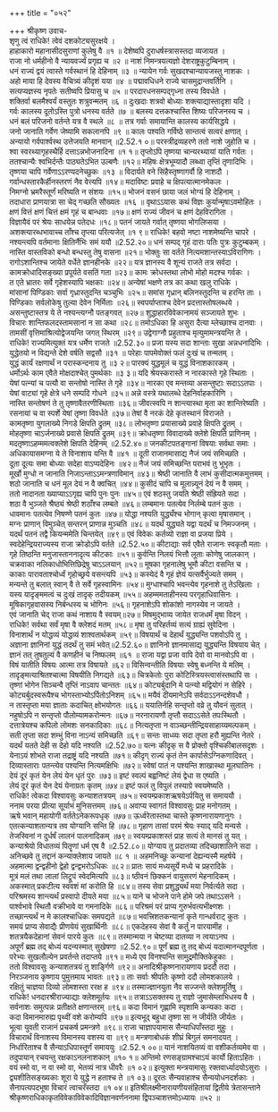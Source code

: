 +++
title = "०५२"

+++
श्रीकृष्ण उवाच-  
शृणु त्वं राधिके! त्वेवं दशकोट्यसुरक्षये ।  
हाहाकारो महानासीदसुराणां कुलेषु वै ॥१ ॥
देशेष्वपि दुराधर्षस्त्रासस्तदा व्यजायत ।  
राजा नो धर्महीनो वै न्यायवर्ज्यं प्रगृह्य च ॥२ ॥
नाशं निमन्त्रयत्यज्ञो देशराष्ट्रकुटुम्बिनाम् ।  
धनं राज्यं द्वयं त्वास्ते गर्वस्थानं हि देहिनाम् ॥३ ॥
न्यायेन गर्वः सुखदश्चान्यायजस्तु नाशकः ।  
अहो माया हि देवस्य वैचित्र्यं कीदृशं यया ॥४ ॥
पद्मावधिधने राज्ये चासमुद्रान्तवर्तिनि ।  
सत्यप्यज्ञस्य नृपतेः सतीष्वपि प्रियासु च ॥५ ॥
परदारधनसम्पद्गृध्ना तस्य विवर्धते ।  
शक्तिर्वा बलमैश्वर्यं वस्तुतः शत्रुवन्मतम् ॥६ ॥
दुःखदाः शत्रवो बोध्याः शक्त्याद्यास्तादृशा यदि ।  
गर्वः कालस्य दूतोऽस्ति पुत्रो धनस्य वर्तते ॥७ ॥
बलस्य दत्तकश्चास्ति शिष्यः परिजनस्य च ।  
धनं बलं परिजनो वर्तन्ते यत्र वै स्थले ॥८ ॥
तत्र गर्वाः समायान्ति कालस्य कार्यसिद्धये ।  
जनो जानाति गर्वेण जेष्यामि सकलानपि ॥९ ॥
कालः पश्यति गर्विष्ठे सान्तत्वं सत्वरं क्षणात् ।  
अन्यायो गर्वपार्श्वस्थ उत्तेजयति मानवान् ॥2.52.१ ०॥
परस्त्रीद्रव्यहरणे ततो नाशे जुहोति च ।  
श्वा स्वरथ्यागृहस्थैर्हि दत्ताऽन्नभोजनादिना ॥१ १॥
तृप्तोऽपि तृष्णया चान्यरथ्यायां याति गर्वतः ।  
ततश्चान्यैः श्वभिर्दन्तैः पाठ्यतेऽभित उल्बणैः ॥१२॥
महिषः क्षेत्रभूम्यादौ लब्ध्वा तृप्तिं तृणादिभिः ।  
तृष्णया चापि गर्वेणाऽऽरण्यदनेच्छुकः ॥१३ ॥
विदार्यते वने सिंहैस्तृष्णागर्वौ हि नाशदौ ।  
गर्वान्धस्तारकैर्हीनस्तरणं नैव वेत्त्यपि ॥१४॥
मदाविष्टः प्रवाहे च क्षिपत्यात्मानमेकलः ।  
निमग्नो भ्रमरैस्तूर्णं मरिष्यति न संशयः ॥१५॥
भोजनं वसनं छाया जलं भोग्यं हि देहिनाम् ।  
तदाधारा प्राणयात्रा सा चेद् गच्छति सौख्यतः ॥१६ ॥
वृथाऽऽयासः कथं विज्ञः कुर्यान्मृषाऽवमोहितः ।  
क्षणं वित्तं क्षणं चित्तं क्षमं गृहं च बान्धवाः ॥१७॥
क्षणं राज्यं जीवनं च क्षणं देहविरागिता ।  
विज्ञायैवं परं श्रेयः साधयेन्न पतेदधः ॥१८॥
पतनं जायते गर्वात् तृष्णया भोगलिप्सया ।  
अशक्त्यारब्धभावाच्च ताँश्च तृप्त्या परित्यजेत् ॥१ ९॥
राधिके! बहवो नष्टा नाशमेष्यन्ति चापरे ।  
नश्यन्त्यपि वर्तमानाः क्षितिर्नैभिः समं ययौ ॥2.52.२०॥
धनं सम्पद् गृहं दाराः पतिः पुत्रः कुटुम्बकम् ।  
नास्ति वास्तविको बन्धो बन्धस्तु तेषु वासना ॥२१॥
भोक्तुः सा वर्तते नित्यमशान्तस्याऽविरागिणः ।  
रागोऽशान्तिश्च जायेते वर्धेते ज्ञानहीनके ॥२२॥
यत्र ज्ञानस्य वै शून्यं राजते तत्र सर्वदा ।  
कामक्रोधादिसङ्ख्या प्रपूर्यते वसतिं गता ॥२३॥
कामः क्रोधस्तथा लोभो मोहो मदश्च गर्वकः ।  
त एते भ्रातरः सर्वे गृहेशस्यापि भक्षकाः ॥२४॥
अन्येषां भक्षणे तत्र का कथा खलु राधिके ।  
मांसानां पिण्डिकाः सर्वा गृध्रास्तुदन्ति चञ्चुभिः ॥२५॥
समांस गृध्रान् बलिनस्तुदन्ति च हरन्ति ताः ।  
पिण्डिकाः सर्वलोकेषु तुल्या देवेन निर्मिताः ॥२६॥
स्वपर्याप्ताश्च देवेन प्रदत्तास्तोषलब्धये ।  
असन्तुष्टास्तत्र ये ते नश्यन्त्यग्नौ पतङ्गवत् ॥२७॥
शुद्धाहारविवेकानामयं सञ्जायते शुभः ।  
विचारः शान्तिफलदस्तामसानां न सा कथा ॥२८॥
तमोऽधिका हि असुरा दैत्या म्लेच्छाश्च दानवाः ।  
तामसीं वृत्तिमाश्रित्योद्वेजयन्ति जगत् स्थिरम् ॥२९॥
उद्वेगाग्नौ प्रहुताश्च मृत्युमामन्त्रयन्ति ते ।  
राधिके! राज्यमित्युक्तं यत्र धर्मेण राजते ॥2.52.३०॥
प्रजा यस्य सदा शान्ताः सुखा अन्नधनादिभिः ।  
युद्धेतयो न विद्यन्ते देशे वर्षति सद्वसौ ॥३१ ॥
परेहाः पापमेवोक्तं फलं दुःखं च तन्मतम् ।  
युद्धं कार्यं रक्षणार्थं न परास्कन्दनाय तु ॥३ २॥
पारक्यं युद्धमूलं च युद्धं विनाशकारकम् ।  
धर्मोऽर्थः काम एवैते मोक्षदाश्चेत् पुमर्थकाः ॥३ ३॥
यदि श्रेयस्करास्ते न नारकास्ते गृहे स्थिताः ।  
येषां पत्न्यां च पत्यौ वा सन्तोषो नास्ति ते गृहे ॥३४॥
नारका एव मन्तव्या असन्तुष्टाः सदाऽऽतपाः ।  
येषां वाट्यां गृहे क्षेत्रे धने सम्पदि गोधने ॥३५॥
अन्ने वस्त्रे यथालब्धे देहनिर्वाहकारिणि ।  
नास्ति सन्तोषणं ते तु तृष्णावैतरणीस्थिताः ॥३६॥
जीवत्स्वपि न शान्त्यास्था मृता का शान्तिरेष्यति ।  
रसनायां च वा स्पर्शे येषां तृष्णा विवर्धते ॥३७॥
तेषां वै नरकं देहे कृतस्थानं विराजते ।  
कामतृष्णा युगलाख्ये निगडे क्षिपति द्रुतम् ॥३८॥
लोभतृष्णा प्रयासाख्ये प्रवाहे क्षिपति द्रुतम् ।  
मोहतृष्णा चाऽर्जनाख्ये प्रवासे क्षिपति द्रुतम् ॥३९॥
क्रोधतृष्णा विवादाख्ये क्लेशे क्षिपति प्राणिनम् ।  
मदतृष्णाऽहम्ममत्वक्लेशे क्षिपति देहिनम् ॥2.52.४०॥
जनकीटपतङ्गानां विषयाः सर्वथा समाः ।  
अधिकायासमग्ना ये ते विनाशाय यन्ति वै ॥४१ ॥
दूती राजानमासाद्य नैजं जयं समिच्छति ।  
दूता दूत्यः समा बोध्याः सदेहा वाऽप्यदेहिनः ॥४२॥
नैजं जयं समिच्छन्ति पराभवं तु भूभृतः ।  
मूर्खो मुग्धो न जानाति निजाऽन्ताऽऽमन्त्रणाविमान् ॥४३॥
श्रेष्ठी जानाति वै लाभं कुसीदात्मकमुत्तमम् ।  
शठो जानाति च धनं मूल देयं न वै क्वचित् ॥४४॥
कुसीदं चापि च मूलान्न्यूनं देयं न वै समम् ।  
ततो नादानता ख्याप्याऽऽगृह्य चापि पुनः पुनः ॥४५॥
एवं शठस्तु जयति श्रेष्ठी संह्रियते सदा ।  
शठा वै भुञ्जते श्रैष्ठ्यं श्रेष्ठी शठाँश्च लम्बते ॥४६॥
लम्बमानः पतत्येव निर्लम्बे पतनं कुतः ।  
धावमानः पतत्येव निषण्णे पतनं कुतः ॥४७॥
योद्धा नश्यति युद्ध्यँश्च भोगान् कृत्वा मृषासमान् ।  
मग्नः प्राणान् विमुञ्चेत् सन्तरन् प्राणान्न मुञ्चति ॥४८॥
यदर्थं युद्ध्यते यद्वा यदर्थं च निमज्जनम् ।  
यदर्थं पतनं तद्वै कियन्ममेति चिन्तयेत् ॥४९॥
एवं विवेकः कर्तव्यो राज्ञा वा प्रजया प्रिये ।  
स्वदेहेन्द्रियराज्यस्य राजा क्रोडोऽपि वर्तते ॥2.52.५०॥
कीटाद्याः सर्व एवैते राजानः स्वकृतौ मताः ।  
गृहे तिष्ठन्ति मनुजास्ताननादृत्य कीटकाः ॥५१॥
कुर्वन्ति निलयं भित्तौ लूताः कोणेषु जालकान् ।  
चक्रवाका नलिकाधोभित्तिछिद्रेषु चाऽऽलयान् ॥५२॥
मूषका गृहनालेषु भूमौ कीटा वसन्ति च ।  
काकाः पारावताश्चोर्ध्वं गृहोच्छ्रये वसन्त्यपि ॥५३॥
कस्येदं वै गृहं ज्ञेयं यत्सर्वैर्भुज्यते समम् ।  
मन्यन्ते तु बलात् स्वान् वै ते सर्वे गृहस्वामिनः ॥५४॥
मुग्धाश्चापि भवन्त्येव गृहनाशे तु तेऽखिलाः ।  
यस्य यादृङ्ममत्वं च दुःखं तादृक् तदीयकम् ॥५५॥
अहम्ममताहीनस्य परगृहाधिवासिनः ।  
मूषिकागृहवासस्य निर्बन्धस्य च भोगिनः ॥५६॥
गृहनाशेऽपि शोकांशो नागस्येव न जायते ।  
एवं जानाति चेद् राजा कथं नाशाय वै स्वयम्॥२७॥
मिषमुद्भाव्य जायेत राजधर्मं मृषा विदन् ।  
राधिके! सर्वथा सर्वं मृषा वै क्लेशदं मतम् ॥५८॥
मृषा तु परिहर्तव्यं सत्यं ग्राह्यं सुवेदिना ।  
विनाशार्थं न योद्धव्यं योद्धव्यं शाश्वतार्थकम् ॥५९॥
विषयार्थं च देहार्थं युद्ध्यन्ति पशवोऽपि तु ।  
अज्ञाना ज्ञानिनां युद्धं तदर्थं तु समं भवेत्॥2.52.६०॥
ज्ञानिनो ज्ञानमासाद्य युद्ध्यन्ति विषयाय चेत् ।  
ज्ञानं तत् तुषतुल्यं वै कणहीनं च निष्फलम् ॥६१ ॥
राजा यद्वा प्रजा वापि देवो वा मानवोऽपि वा ।  
विषं यातीति विषयः आत्मा तत्र विषायते ॥६२॥
विसिन्वन्तीति विषयाः स्वेषु बध्नन्ति ये मतिम् ।  
तादृङ्मत्याश्रितश्चात्मा विषयीति निगद्यते ॥६३॥
चित्रकेतोः पुरा कोटिस्त्रियस्त्वासंस्तथापि सः ।  
तृष्णां भोगेन सिञ्चन्वै तृप्तिं नाऽवाप चान्ततः ॥६४॥
कोट्यर्बुदानि मे पत्न्यो मद्वियोगं न सेहिरे ।  
कोट्यर्बुदस्वरूपैश्च भोगस्ताभ्योऽर्पितोऽनिशम् ॥६५॥
मयैवं दीयमानेऽपि सर्वदाऽऽनन्दशेवधौ ।  
न तास्तृप्ता मया ज्ञाताः कदाचित् क्षोभयोगतः ॥६६॥
ययातिर्नहि सन्तृप्तो वव्रे तु यौवनं सुतात् ।  
नहुषोऽपि न सन्तृप्तो पौलोम्यामकरोन्मनः ॥६७॥
नरनारायणौ तृप्तौ सदाऽऽसेते तपःस्थितौ ।  
दत्तात्रेयश्च कपिलो लोमशः सनकादिकाः ॥६८॥
नित्यतृप्ता न वाञ्च्छन्तीन्द्रियसाहाय्यमल्पकम् ।  
सती तृप्ता सदा शम्भुं विना नाऽन्यं समिच्छति ॥६९॥
सन्तः साध्व्यः सदा तृप्ता हरौ मुह्यन्ति नेतरे ।  
यदर्थं यतते देही स देहो यदि नश्यति ॥2.52.७०॥
यत्नः कीदृक् स वै प्रोक्तो वृश्चिकीबालसदृशः ।  
येनाऽयं शोभते राजा तद्राष्ट्रं यदि नश्यति ॥७१॥
कीदृग् राज्यं कृतं तेन कार्पासेऽग्निकणादिवत् ।  
दिव्यास्ताराः पतन्त्येव पश्यन्ति नित्यमक्षिभिः ॥७२॥
स्वेषां पातं न पश्यन्ति शाखास्था मूलघातिनः ।  
देयं दूरं कृतं येन लेयं येन धृतं पुरः ॥७३॥
इष्टं स्वल्पं बह्वनिष्टं लेयं द्वेधा स एष्यति ।  
लेयं दूरं कृतं येन देयं येनाग्रतः कृतम् ॥७४॥
इष्टं फलं तु विपुलं तस्याग्रे स्वयमेष्यति ।  
राधिके! त्वेकदा विश्वावसुः कन्याशतत्रयम् ॥७५॥
स्वयम्प्रकाशऋषयेऽर्पयितु स समाययौ ।  
ननाम परया प्रीत्या सूर्याभं मुनिसत्तमम् ॥७६॥
अवाप्य स्वागतं विश्वावसुः प्राह मनोगतम् ।  
ऋषे भवान् महायोगी वर्ततेऽनेकरूपधृक् ॥७७॥
ऊर्ध्वरेतास्तथा चास्ते कृष्णनारायणानुगः ।  
एतत्कन्याशतान्यत्र तव योग्यानि सन्ति हि ॥७८॥
गृहाण तासां परमं श्रेयः स्याद् यदि मन्यसे ।  
तेजस्विनां न दुर्धर्षं लालनं पालनादिकम् ॥७९॥
स्वयम्प्रकाशस्तं प्राह सत्यं ते मानसं तु यत् ।  
कन्याश्रेयो विधातव्यं पितॄणां धर्म एष वै ॥2.52.८०॥
योग्याय तु प्रदातव्या तदिच्छाशालिने सदा ।  
अनिच्छवे तु तद्दानं कन्याक्लेशाय जायते ॥८ १ ॥
अहमनिच्छुः कन्यानां देह्यन्यस्मै महर्षये ।  
अहमात्मा द्वन्द्वहीनो द्वेहो द्वन्द्वभरोऽधिकः ॥८२॥
प्रातः सायं मध्यसूर्ये मध्ये च प्रहरादिके ।  
मूत्रं मलं तथा लालां लिट्रूपं स्वेदमित्यपि ॥८३॥
ष्ठीवनं छिक्कनं वायुसरणं मेहनादिकम् ।  
अकस्मात् प्रकटीत्य स्ववशं मां करोति हि ॥८४॥
तस्य सेवा प्रशुद्ध्यर्थं मया निर्वर्त्यते सदा ।  
परिश्रमस्य शान्त्यर्थं प्रस्वापो दीयते मया ॥८५॥
याने च भोजने पाने होमे जपे तथाऽऽसने ।  
पार्श्वभावे स्थितौ वक्रीभावे वा गमनादिके ॥८६॥
परिश्रमं परं प्राप्य गुरुर्भवत्यभीक्ष्णशः ।  
तच्छान्त्यर्थं न मे कालश्चाधिकः समपद्यते ॥८७॥
भवत्त्रिशतकन्यानां कृते गान्धर्वराट् कुतः ।  
समयं प्राप्य सेवाद्यैः प्रीणयेयं सुखार्थिनीः ॥८८॥
एकदेहस्य सेवां वै कर्तुं न पारयामीह ।  
शतत्रयैकदेहानां सेवनं पारये कुतः ॥८९॥
तस्मान्मया न चेष्टव्या दातव्या न त्वयाऽनघ ।  
अपूर्णं ब्रह्म तद् बोध्यं यदन्यस्मात् सुखेषणा ॥2.52.९०॥
पूर्णं ब्रह्म तु तद् बोध्यं यदात्मानन्दपूर्णता ।  
परेभ्यः सुखलौल्येन प्रवर्तन्ते तदाप्तये ॥९१॥
मध्ये एव विनश्यन्ति सामुद्रमौक्तिकेहुकाः ।  
ततो विश्वावसुः कन्याशतत्रयं तु शार्ङ्गिणे ॥९२॥
अनादिश्रीकृष्णनारायणाय प्रददौ तदा ।  
निरञ्जनाय कृष्णाय पुमुत्तमाय भावतः ॥९३॥
ताः सर्वाः श्रीपतिः कृष्णो ददौ लोमशकालये ।  
रक्षितुं चाज्ञया दिव्यो लोमशस्ता ररक्ष ह ॥९४॥
तस्माज्ज्ञानयुता नैव सज्जन्ते क्लेशमूर्तिषु ।  
राधिके! धनदारश्रीराज्याद्याः क्लेशमूर्तयः ॥९५॥
तत्राऽऽसक्तस्य तु राज्ञो जुमासेम्लाभिधस्य वै ।  
सर्वनाशः समुत्पन्नः प्रतीक्षते क्षणान्तरम् ॥९६॥
कदा विमानं गृह्णामि स्पृशामि कन्यकाः कदा ।  
कदा विमानमारुह्य पृथ्वीं वशे करोम्यपि ॥९७॥
इत्यभूद् बहुधा तृष्णा सा न जीर्यति जीर्यतः ।  
भूत्वा युवती राजानं प्रचकर्ष प्रमन्त्रणे ॥९८॥
राजा चाज्ञापयामास सैन्याधिपाँस्तदा मुहुः ।  
विचारार्थं विनाशस्य विमानस्य वशस्य वा ॥९९॥
मन्त्रणाबोधकं शीघ्रं बिगुलं समनादयत् ।  
निर्धारिताश्च वै सैन्याऽधिपास्तूर्णं समाययुः ॥2.52.१ ००॥
यानं नाशयितव्यं वा वशीकर्तव्यमेव वा ।  
तदुपायान् रचयन्तु रक्षकाऽनलनाशकान् ॥१० १॥
अन्तिमो रणसङ्ग्रामश्चाऽयं कार्यो हिताऽहितः ।  
वयं स्मो वा, न वा स्मो वा, भेतव्यं नात्र धीवरैः ॥१ ०२॥
इत्युक्ता मन्त्रयामासुः रक्तवार्ध्यादयोऽसुराः ।  
द्व्यशीतिसङ्ख्यकाः शूरा ये युद्धे न हताश्च ते ॥१ ०३॥
दूरतः सैन्यवाहाश्च सैन्ययोधनदर्शकाः ।  
सैनापत्यपदभूषा विचारं त्वाचरँस्तदा ॥१ ०४॥
इतिश्रीलक्ष्मीनारायणीयसंहितायां द्वितीये त्रेतासन्ताने श्रीकृष्णराधिकाकृतविवेकाविवेकादिविज्ञानवर्णननामा द्विपञ्चाशत्तमोऽध्यायः ॥५२ ॥
    
